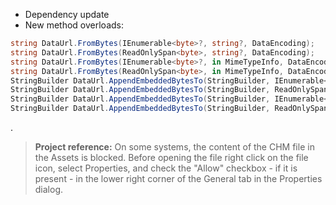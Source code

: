 ﻿- Dependency update
- New method overloads:
```csharp
string DataUrl.FromBytes(IEnumerable<byte>?, string?, DataEncoding);
string DataUrl.FromBytes(ReadOnlySpan<byte>, string?, DataEncoding);
string DataUrl.FromBytes(IEnumerable<byte>?, in MimeTypeInfo, DataEncoding);
string DataUrl.FromBytes(ReadOnlySpan<byte>, in MimeTypeInfo, DataEncoding);
StringBuilder DataUrl.AppendEmbeddedBytesTo(StringBuilder, IEnumerable<byte>?, string?, DataEncoding);
StringBuilder DataUrl.AppendEmbeddedBytesTo(StringBuilder, ReadOnlySpan<byte>, string?, DataEncoding);
StringBuilder DataUrl.AppendEmbeddedBytesTo(StringBuilder, IEnumerable<byte>?, in MimeTypeInfo, DataEncoding);
StringBuilder DataUrl.AppendEmbeddedBytesTo(StringBuilder, ReadOnlySpan<byte>, in MimeTypeInfo, DataEncoding);
```

.

>**Project reference:** On some systems, the content of the CHM file in the Assets is blocked. Before opening the file right click on the file icon, select Properties, and check the "Allow" checkbox - if it is present - in the lower right corner of the General tab in the Properties dialog.